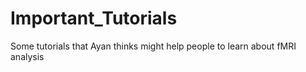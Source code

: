 # Important_Tutorials
Some tutorials that Ayan thinks might help people to learn about fMRI analysis
